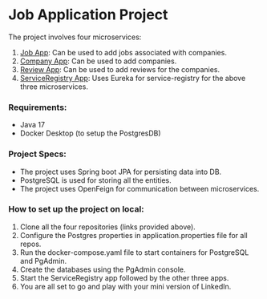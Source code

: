 # Job Application Project
The project involves four microservices:
1. [Job App](https://github.com/Ansh7899/job): Can be used to add jobs associated with companies.
2. [Company App](https://github.com/Ansh7899/company): Can be used to add companies.
3. [Review App](https://github.com/Ansh7899/review): Can be used to add reviews for the companies.
4. [ServiceRegistry App](https://github.com/Ansh7899/serviceregistry): Uses Eureka for service-registry for the above three microservices.

### Requirements:
- Java 17
- Docker Desktop (to setup the PostgresDB)


### Project Specs:
- The project uses Spring boot JPA for persisting data into DB.
- PostgreSQL is used for storing all the entities.
- The project uses OpenFeign for communication between microservices.


### How to set up the project on local:
1. Clone all the four repositories (links provided above).
2. Configure the Postgres properties in application.properties file for all repos.
3. Run the docker-compose.yaml file to start containers for PostgreSQL and PgAdmin.
4. Create the databases using the PgAdmin console.
5. Start the ServiceRegistry app followed by the other three apps.
6. You are all set to go and play with your mini version of LinkedIn.


